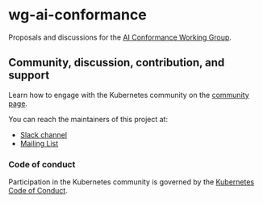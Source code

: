 # wg-ai-conformance

Proposals and discussions for the [AI Conformance Working Group](https://github.com/kubernetes/community/tree/master/wg-ai-conformance).

## Community, discussion, contribution, and support

Learn how to engage with the Kubernetes community on the [community page](http://kubernetes.io/community/).

You can reach the maintainers of this project at:

- [Slack channel](https://kubernetes.slack.com/messages/sig-architecture)
- [Mailing List](https://groups.google.com/a/kubernetes.io/g/sig-architecture)

### Code of conduct

Participation in the Kubernetes community is governed by the [Kubernetes Code of Conduct](code-of-conduct.md).
